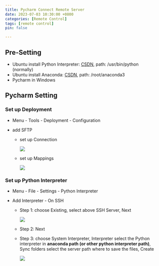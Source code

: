 ```yaml
---
title: Pycharm Connect Remote Server
date: 2023-07-03 10:30:00 +0800
categories: [Remote Control]
tags: [remote control]
pin: false

---
```


## Pre-Setting

- Ubuntu install Python Interpreter: [CSDN](https://blog.csdn.net/qq_63038961/article/details/129748586), path: /usr/bin/python (normally)
- Ubuntu install Anaconda: [CSDN](https://blog.csdn.net/weixin_40964777/article/details/126308001), path: /root/anaconda3
- Pycharm in Windows

## Pycharm Setting

### Set up Deployment

- Menu - Tools - Deployment - Configuration

- add SFTP

  - set up Connection

    ![](https://cdn.jsdelivr.net/gh/Country-If/Typora-images/img/202307031045874.png)

  - set up Mappings

    ![](https://cdn.jsdelivr.net/gh/Country-If/Typora-images/img/202307031047183.png)

### Set up Python Interpreter

- Menu - File - Settings - Python Interpreter

- Add Interpreter - On SSH

  - Step 1: choose Existing, select above SSH Server, Next

    ![](https://cdn.jsdelivr.net/gh/Country-If/Typora-images/img/202307031051452.png)

  - Step 2: Next

  - Step 3: choose System Interpreter, Interpreter select the Python interpreter in **anaconda path (or other python interpreter path)**, Sync folders select the server path where to save the files, Create

    ![](https://cdn.jsdelivr.net/gh/Country-If/Typora-images/img/202307031055305.png)